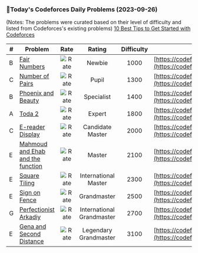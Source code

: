 ### 🌟Today's Codeforces Daily Problems (2023-09-26)
(Notes: The problems were curated based on their level of difficulty and listed from Codeforces's existing problems)
[10 Best Tips to Get Started with Codeforces](https://github.com/ika9810/Codeforces-Daily-Problems/blob/main/10%20Best%20Tips%20to%20Get%20Started%20with%20Codeforces.md)

| # | Problem | Rate| Rating | Difficulty | Contest |
|---| ----- | :--------: | :----------: | :----------: | ---------- |
|B|[Fair Numbers](https://codeforces.com/contest/1411/problem/B)|![Rate](https://img.shields.io/badge/Newbie-1000-lightgrey)|Newbie|1000|[https://codeforces.com/contest/1411](https://codeforces.com/contest/1411)|
|C|[Number of Pairs](https://codeforces.com/contest/1538/problem/C)|![Rate](https://img.shields.io/badge/Pupil-1300-brightgreen)|Pupil|1300|[https://codeforces.com/contest/1538](https://codeforces.com/contest/1538)|
|B|[Phoenix and Beauty](https://codeforces.com/contest/1348/problem/B)|![Rate](https://img.shields.io/badge/Specialist-1400-9cf)|Specialist|1400|[https://codeforces.com/contest/1348](https://codeforces.com/contest/1348)|
|A|[Toda 2](https://codeforces.com/contest/730/problem/A)|![Rate](https://img.shields.io/badge/Expert-1800-blue)|Expert|1800|[https://codeforces.com/contest/730](https://codeforces.com/contest/730)|
|C|[E-reader Display](https://codeforces.com/contest/126/problem/C)|![Rate](https://img.shields.io/badge/Candidate%20Master-2000-blueviolet)|Candidate Master|2000|[https://codeforces.com/contest/126](https://codeforces.com/contest/126)|
|E|[Mahmoud and Ehab and the function](https://codeforces.com/contest/862/problem/E)|![Rate](https://img.shields.io/badge/Master-2100-orange)|Master|2100|[https://codeforces.com/contest/862](https://codeforces.com/contest/862)|
|E|[Square Tiling](https://codeforces.com/contest/432/problem/E)|![Rate](https://img.shields.io/badge/International%20Master-2300-orange)|International Master|2300|[https://codeforces.com/contest/432](https://codeforces.com/contest/432)|
|E|[Sign on Fence](https://codeforces.com/contest/484/problem/E)|![Rate](https://img.shields.io/badge/Grandmaster-2500-red)|Grandmaster|2500|[https://codeforces.com/contest/484](https://codeforces.com/contest/484)|
|G|[Perfectionist Arkadiy](https://codeforces.com/contest/774/problem/G)|![Rate](https://img.shields.io/badge/International%20Grandmaster-2700-red)|International Grandmaster|2700|[https://codeforces.com/contest/774](https://codeforces.com/contest/774)|
|E|[Gena and Second Distance](https://codeforces.com/contest/442/problem/E)|![Rate](https://img.shields.io/badge/Legendary%20Grandmaster-3100-red)|Legendary Grandmaster|3100|[https://codeforces.com/contest/442](https://codeforces.com/contest/442)|
